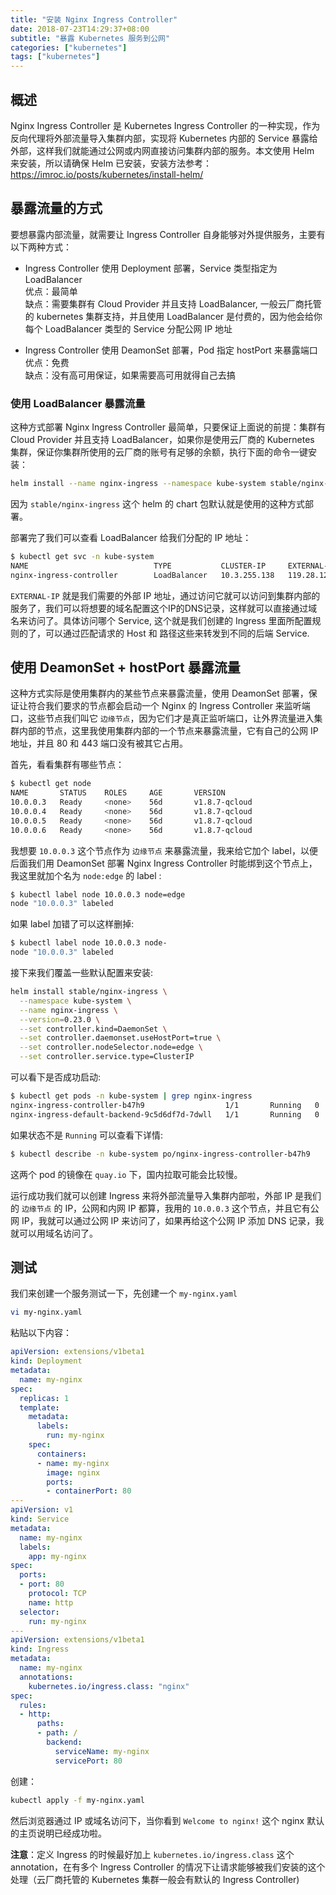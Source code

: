 ```yaml
---
title: "安装 Nginx Ingress Controller"
date: 2018-07-23T14:29:37+08:00
subtitle: "暴露 Kubernetes 服务到公网"
categories: ["kubernetes"]
tags: ["kubernetes"]
---
```


## 概述

Nginx Ingress Controller 是 Kubernetes Ingress Controller 的一种实现，作为反向代理将外部流量导入集群内部，实现将 Kubernetes 内部的 Service 暴露给外部，这样我们就能通过公网或内网直接访问集群内部的服务。本文使用 Helm 来安装，所以请确保 Helm 已安装，安装方法参考：https://imroc.io/posts/kubernetes/install-helm/

## 暴露流量的方式

要想暴露内部流量，就需要让 Ingress Controller 自身能够对外提供服务，主要有以下两种方式：

- Ingress Controller 使用 Deployment 部署，Service 类型指定为 LoadBalancer  
  优点：最简单  
  缺点：需要集群有 Cloud Provider 并且支持 LoadBalancer, 一般云厂商托管的 kubernetes 集群支持，并且使用 LoadBalancer 是付费的，因为他会给你每个 LoadBalancer 类型的 Service 分配公网 IP 地址

- Ingress Controller 使用 DeamonSet 部署，Pod 指定 hostPort 来暴露端口   
  优点：免费  
  缺点：没有高可用保证，如果需要高可用就得自己去搞

### 使用 LoadBalancer 暴露流量

这种方式部署 Nginx Ingress Controller 最简单，只要保证上面说的前提：集群有 Cloud Provider 并且支持 LoadBalancer，如果你是使用云厂商的 Kubernetes 集群，保证你集群所使用的云厂商的账号有足够的余额，执行下面的命令一键安装：

``` bash
helm install --name nginx-ingress --namespace kube-system stable/nginx-ingress
```

因为 `stable/nginx-ingress` 这个 helm 的 chart 包默认就是使用的这种方式部署。

部署完了我们可以查看 LoadBalancer 给我们分配的 IP 地址：

``` bash
$ kubectl get svc -n kube-system
NAME                            TYPE           CLUSTER-IP     EXTERNAL-IP      PORT(S)                      AGE
nginx-ingress-controller        LoadBalancer   10.3.255.138   119.28.121.125   80:30113/TCP,443:32564/TCP   21h
```

`EXTERNAL-IP` 就是我们需要的外部 IP 地址，通过访问它就可以访问到集群内部的服务了，我们可以将想要的域名配置这个IP的DNS记录，这样就可以直接通过域名来访问了。具体访问哪个 Service, 这个就是我们创建的 Ingress 里面所配置规则的了，可以通过匹配请求的 Host 和 路径这些来转发到不同的后端 Service.

## 使用 DeamonSet + hostPort 暴露流量

这种方式实际是使用集群内的某些节点来暴露流量，使用 DeamonSet 部署，保证让符合我们要求的节点都会启动一个 Nginx 的 Ingress Controller 来监听端口，这些节点我们叫它 `边缘节点`，因为它们才是真正监听端口，让外界流量进入集群内部的节点，这里我使用集群内部的一个节点来暴露流量，它有自己的公网 IP 地址，并且 80 和 443 端口没有被其它占用。

首先，看看集群有哪些节点：

``` bash
$ kubectl get node
NAME       STATUS    ROLES     AGE       VERSION
10.0.0.3   Ready     <none>    56d       v1.8.7-qcloud
10.0.0.4   Ready     <none>    56d       v1.8.7-qcloud
10.0.0.5   Ready     <none>    56d       v1.8.7-qcloud
10.0.0.6   Ready     <none>    56d       v1.8.7-qcloud
```

我想要 `10.0.0.3` 这个节点作为 `边缘节点` 来暴露流量，我来给它加个 label，以便后面我们用 DeamonSet 部署 Nginx Ingress Controller 时能绑到这个节点上，我这里就加个名为 `node:edge` 的 label :

``` bash
$ kubectl label node 10.0.0.3 node=edge
node "10.0.0.3" labeled
```

如果 label 加错了可以这样删掉:

``` bash
$ kubectl label node 10.0.0.3 node-
node "10.0.0.3" labeled
```

接下来我们覆盖一些默认配置来安装:

``` bash
helm install stable/nginx-ingress \
  --namespace kube-system \
  --name nginx-ingress \
  --version=0.23.0 \
  --set controller.kind=DaemonSet \
  --set controller.daemonset.useHostPort=true \
  --set controller.nodeSelector.node=edge \
  --set controller.service.type=ClusterIP
```

可以看下是否成功启动:

``` bash
$ kubectl get pods -n kube-system | grep nginx-ingress
nginx-ingress-controller-b47h9                  1/1       Running   0          1h
nginx-ingress-default-backend-9c5d6df7d-7dwll   1/1       Running   0          1h
```

如果状态不是 `Running`  可以查看下详情:

``` bash
$ kubectl describe -n kube-system po/nginx-ingress-controller-b47h9
```

这两个 pod 的镜像在 `quay.io` 下，国内拉取可能会比较慢。

运行成功我们就可以创建 Ingress 来将外部流量导入集群内部啦，外部 IP 是我们的 `边缘节点` 的 IP，公网和内网 IP 都算，我用的 `10.0.0.3` 这个节点，并且它有公网 IP，我就可以通过公网 IP 来访问了，如果再给这个公网 IP 添加 DNS 记录，我就可以用域名访问了。

## 测试

我们来创建一个服务测试一下，先创建一个 `my-nginx.yaml` 

``` bash
vi my-nginx.yaml
```

粘贴以下内容：

``` yaml
apiVersion: extensions/v1beta1
kind: Deployment
metadata:
  name: my-nginx
spec:
  replicas: 1
  template:
    metadata:
      labels:
        run: my-nginx
    spec:
      containers:
      - name: my-nginx
        image: nginx
        ports:
        - containerPort: 80
---
apiVersion: v1
kind: Service
metadata:
  name: my-nginx
  labels:
    app: my-nginx
spec:
  ports:
  - port: 80
    protocol: TCP
    name: http
  selector:
    run: my-nginx
---
apiVersion: extensions/v1beta1
kind: Ingress
metadata:
  name: my-nginx
  annotations:
    kubernetes.io/ingress.class: "nginx"
spec:
  rules:
  - http:
      paths:
      - path: /
        backend:
          serviceName: my-nginx
          servicePort: 80
```

创建：

``` bash
kubectl apply -f my-nginx.yaml
```

然后浏览器通过 IP 或域名访问下，当你看到 `Welcome to nginx!` 这个 nginx 默认的主页说明已经成功啦。

**注意**：定义 Ingress 的时候最好加上 `kubernetes.io/ingress.class` 这个 annotation，在有多个 Ingress Controller 的情况下让请求能够被我们安装的这个处理（云厂商托管的 Kubernetes 集群一般会有默认的 Ingress Controller)
